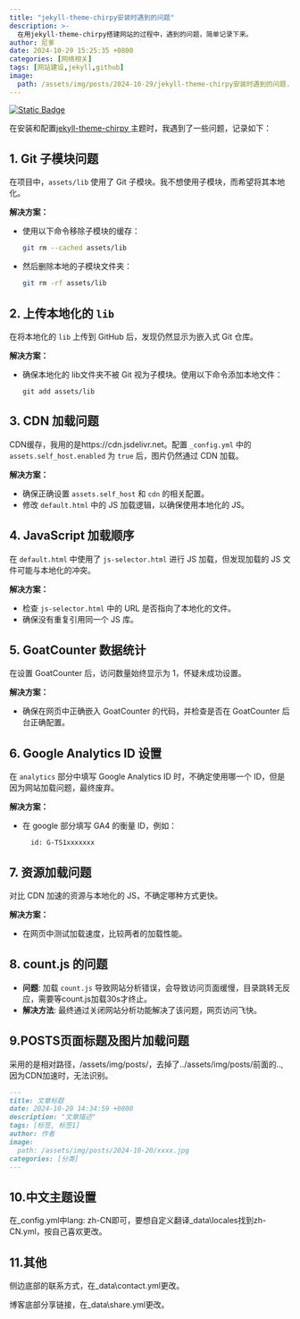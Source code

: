 ```yaml
---
title: "jekyll-theme-chirpy安装时遇到的问题"
description: >-
  在用jekyll-theme-chirpy搭建网站的过程中，遇到的问题，简单记录下来。
author: 尼爹
date: 2024-10-29 15:25:35 +0800
categories: [网络相关]
tags: [网站建设,jekyll,github]
image:
  path: /assets/img/posts/2024-10-29/jekyll-theme-chirpy安装时遇到的问题.jpg
---
```


[![Static Badge](https://img.shields.io/badge/尼爹-博客-green)](https://xianlilun.github.io)

在安装和配置[jekyll-theme-chirpy ](https://github.com/cotes2020/jekyll-theme-chirpy)主题时，我遇到了一些问题，记录如下：

## 1. Git 子模块问题

在项目中，`assets/lib` 使用了 Git 子模块。我不想使用子模块，而希望将其本地化。

**解决方案：**

- 使用以下命令移除子模块的缓存：

  ```bash
  git rm --cached assets/lib
  ```

- 然后删除本地的子模块文件夹：

  ```bash
  git rm -rf assets/lib
  ```

## 2. 上传本地化的 `lib`

在将本地化的 `lib` 上传到 GitHub 后，发现仍然显示为嵌入式 Git 仓库。

**解决方案：**

- 确保本地化的 lib文件夹不被 Git 视为子模块。使用以下命令添加本地文件：

  ```
  git add assets/lib
  ```

## 3. CDN 加载问题

CDN缓存，我用的是https://cdn.jsdelivr.net。配置 `_config.yml` 中的 `assets.self_host.enabled` 为 `true` 后，图片仍然通过 CDN 加载。

**解决方案：**

- 确保正确设置 `assets.self_host` 和 `cdn` 的相关配置。
- 修改 `default.html` 中的 JS 加载逻辑，以确保使用本地化的 JS。

## 4. JavaScript 加载顺序

在 `default.html` 中使用了 `js-selector.html` 进行 JS 加载，但发现加载的 JS 文件可能与本地化的冲突。

**解决方案：**

- 检查 `js-selector.html` 中的 URL 是否指向了本地化的文件。
- 确保没有重复引用同一个 JS 库。

## 5. GoatCounter 数据统计

在设置 GoatCounter 后，访问数量始终显示为 1，怀疑未成功设置。

**解决方案：**

- 确保在网页中正确嵌入 GoatCounter 的代码，并检查是否在 GoatCounter 后台正确配置。

## 6. Google Analytics ID 设置

在 `analytics` 部分中填写 Google Analytics ID 时，不确定使用哪一个 ID，但是因为网站加载问题，最终废弃。

**解决方案：**

- 在 google 部分填写 GA4 的衡量 ID，例如：

  ```
    id: G-TS1xxxxxxx
  ```

## 7. 资源加载问题

对比 CDN 加速的资源与本地化的 JS，不确定哪种方式更快。

**解决方案：**

- 在网页中测试加载速度，比较两者的加载性能。

## 8. count.js 的问题 

- **问题**: 加载 `count.js` 导致网站分析错误，会导致访问页面缓慢，目录跳转无反应，需要等count.js加载30s才终止。 
- **解决方法**: 最终通过关闭网站分析功能解决了该问题，网页访问飞快。

<!-- 注释掉了GoatCounter.html,访问网站便不再加载 count.js-->    

<script
  async
  src="https://gc.zgo.at/count.js"
  data-goatcounter="https://{{ site.analytics.goatcounter.id }}.goatcounter.com/count"
></script>


## 9.POSTS页面标题及图片加载问题

采用的是相对路径，/assets/img/posts/，去掉了../assets/img/posts/前面的..,因为CDN加速时，无法识别。

```markdown
---
title: 文章标题
date: 2024-10-20 14:34:59 +0800
description: "文章描述"
tags: [标签, 标签1]
author: 作者
image:
  path: /assets/img/posts/2024-10-20/xxxx.jpg
categories: [分类]
---
```

## 10.中文主题设置

在_config.yml中lang: zh-CN即可，要想自定义翻译\_data\locales找到zh-CN.yml，按自己喜欢更改。

## 11.其他

侧边底部的联系方式，在_data\contact.yml更改。

博客底部分享链接，在_data\share.yml更改。

